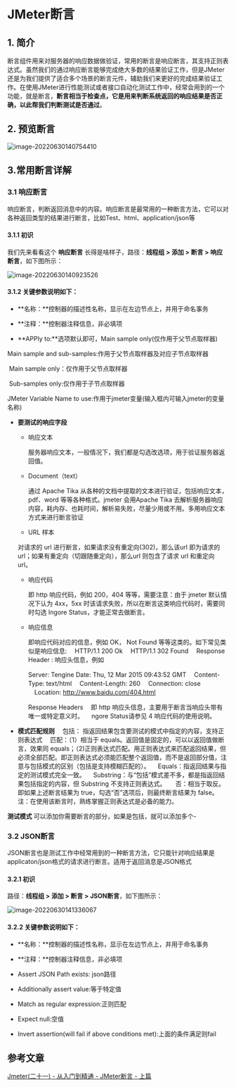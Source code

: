# JMeter断言

## 1. 简介

断言组件用来对服务器的响应数据做验证，常用的断言是响应断言，其支持正则表达式。虽然我们的通过响应断言能够完成绝大多数的结果验证工作，但是JMeter还是为我们提供了适合多个场景的断言元件，辅助我们来更好的完成结果验证工作。在使用JMeter进行性能测试或者接口自动化测试工作中，经常会用到的一个功能，就是断言，**断言相当于检查点，它是用来判断系统返回的响应结果是否正确，以此帮我们判断测试是否通过**。

## 2. 预览断言

![image-20220630140754410](https://abelsun-1256449468.cos.ap-beijing.myqcloud.com/image/image-20220630140754410.png)

## 3.常用断言详解

### 3.1 响应断言

响应断言，判断返回消息中的内容。响应断言是最常用的一种断言方法，它可以对各种返回类型的结果进行断言，比如Test、html、application/json等

#### 3.1.1 初识

我们先来看看这个 **响应断言** 长得是啥样子，路径：**线程组 > 添加 > 断言 > 响应断言**，如下图所示： 

![image-20220630140923526](https://abelsun-1256449468.cos.ap-beijing.myqcloud.com/image/image-20220630140923526.png)

#### 3.1.2 关键参数说明如下：

- **名称：**控制器的描述性名称，显示在左边节点上，并用于命名事务 

- **注释：**控制器注释信息，非必填项 

- **APPly to:**选项默认即可，Main sample only(仅作用于父节点取样器)

 Main sample and sub-samples:作用于父节点取样器及对应子节点取样器

​         Main sample only：仅作用于父节点取样器

​         Sub-samples only:仅作用于子节点取样器

 JMeter Variable Name to use:作用于jmeter变量(输入框内可输入jmeter的变量名称)

- **要测试的响应字段**

  - 响应文本

    服务器响应文本，一般情况下，我们都是勾选改选项，用于验证服务器返回值。

  - Document（text）

    通过 Apache Tika 从各种的文档中提取的文本进行验证，包括响应文本，pdf、word 等等各种格式。jmeter 会用Apache Tika 去解析服务器响应内容，耗内存、也耗时间，解析易失败，尽量少用或不用。多用响应文本方式来进行断言验证

  -  URL 样本

    对请求的 url 进行断言，如果请求没有重定向(302)，那么该url 即为请求的 url；如果有重定向（切跟随重定向），那么url 则包含了请求 url 和重定向 url。

  - 响应代码

    即 http 响应代码，例如 200，404 等等，需要注意：由于 jmeter 默认情况下认为 4xx，5xx 时该请求失败，所以在断言这类响应代码时，需要同时勾选 Ingore Status，才能正常去做断言。

  - 响应信息

    即响应代码对应的信息，例如 OK， Not Found 等等这类的。如下常见类似是响应信息: 　HTTP/1.1 200 Ok 　HTTP/1.1 302 Found 　Response Header : 响应头信息，例如

    Server: Tengine Date: Thu, 12 Mar 2015 09:43:52 GMT 　Content-Type: text/html 　Content-Length: 260 　Connection: close 　Location: http://www.baidu.com/404.html

    Response Headers 　即 http 响应头信息，主要用于断言当响应头带有唯一或特定意义时。 　ngore Status请参见 4 响应代码的使用说明。

- **模式匹配规则** 　包括： 指返回结果包含要测试的模式中指定的内容，支持正则表达式 　匹配：（1）相当于 equals。返回值是固定的，可以以返回值做断言，效果同 equals；（2)正则表达式匹配。用正则表达式来匹配返回结果，但必须全部匹配。即正则表达式必须能匹配整个返回值，而不是返回部分值，注意与包括模式的区别（包括是支持模糊匹配的）。 　Equals：指返回结果与指定的测试模式完全一致。 　Substring：与“包括”模式差不多，都是指返回结果包括指定的内容，但 Substring 不支持正则表达式。 　 否：相当于取反。即如果上述断言结果为 true，勾选“否”选项后，则最终断言结果为 false。 注：在使用该断言时，熟练掌握正则表达式是必备的能力。

**测试模式** 可以添加你需要断言的部分，如果是包括，就可以添加多个- 

### 3.2 JSON断言

JSON断言也是测试工作中经常用到的一种断言方法，它只能针对响应结果是applicaton/json格式的请求进行断言。适用于返回消息是JSON格式

#### 3.2.1 初识

路径：**线程组 > 添加 > 断言 > JSON断言**，如下图所示： 

![image-20220630141336067](https://abelsun-1256449468.cos.ap-beijing.myqcloud.com/image/image-20220630141336067.png)

#### 3.2.2 关键参数说明如下：

- **名称：**控制器的描述性名称，显示在左边节点上，并用于命名事务 

- **注释：**控制器注释信息，非必填项 

- Assert JSON Path exists: json路径

- Additionally assert value:等于特定值

- Match as regular expression:正则匹配

- Expect null:空值

- Invert assertion(will fail if above conditions met):上面的条件满足则fail

## 参考文章

[Jmeter(二十一) - 从入门到精通 - JMeter断言 - 上篇](https://cloud.tencent.com/developer/inventory/1923/article/1680639)